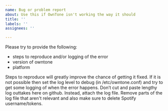 ```yaml
---
name: Bug or problem report
about: Use this if OwnTone isn't working the way it should
title: ''
labels: ''
assignees: ''

---
```


Please try to provide the following:

- steps to reproduce and/or logging of the error
- version of owntone
- platform

Steps to reproduce will greatly improve the chance of getting it fixed. If it is not possible then set the log level to debug (in /etc/owntone.conf) and try to get some logging of when the error happens. Don’t cut and paste lengthy log outtakes here on github. Instead, attach the log file. Remove parts of the log file that aren't relevant and also make sure to delete Spotify username/tokens.
